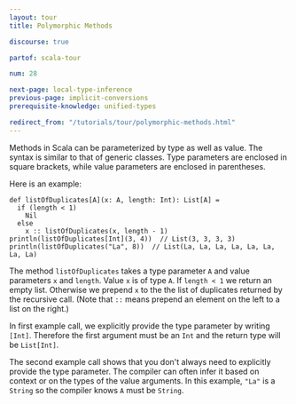 ```yaml
---
layout: tour
title: Polymorphic Methods

discourse: true

partof: scala-tour

num: 28

next-page: local-type-inference
previous-page: implicit-conversions
prerequisite-knowledge: unified-types

redirect_from: "/tutorials/tour/polymorphic-methods.html"
---
```


Methods in Scala can be parameterized by type as well as value. The syntax is similar to that of generic classes. Type parameters are enclosed in square brackets, while value parameters are enclosed in parentheses.

Here is an example:

```tut
def listOfDuplicates[A](x: A, length: Int): List[A] =
  if (length < 1)
    Nil
  else
    x :: listOfDuplicates(x, length - 1)
println(listOfDuplicates[Int](3, 4))  // List(3, 3, 3, 3)
println(listOfDuplicates("La", 8))  // List(La, La, La, La, La, La, La, La)
```

The method `listOfDuplicates` takes a type parameter `A` and value parameters `x` and `length`. Value `x` is of type `A`. If `length < 1` we return an empty list. Otherwise we prepend `x` to the the list of duplicates returned by the recursive call. (Note that `::` means prepend an element on the left to a list on the right.)

In first example call, we explicitly provide the type parameter by writing `[Int]`. Therefore the first argument must be an `Int` and the return type will be `List[Int]`.

The second example call shows that you don't always need to explicitly provide the type parameter.  The compiler can often infer it based on context or on the types of the value arguments.  In this example, `"La"` is a `String` so the compiler knows `A` must be `String`.
